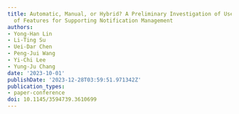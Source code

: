 ```yaml
---
title: Automatic, Manual, or Hybrid? A Preliminary Investigation of Users' Perception
  of Features for Supporting Notification Management
authors:
- Yong-Han Lin
- Li-Ting Su
- Uei-Dar Chen
- Peng-Jui Wang
- Yi-Chi Lee
- Yung-Ju Chang
date: '2023-10-01'
publishDate: '2023-12-28T03:59:51.971342Z'
publication_types:
- paper-conference
doi: 10.1145/3594739.3610699
---
```

